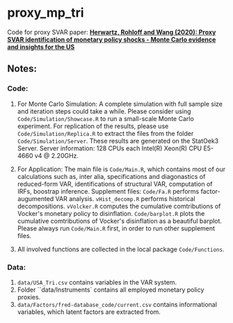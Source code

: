 # proxy_mp_tri
 Code for proxy SVAR paper: [**Herwartz, Rohloff and Wang (2020): Proxy SVAR identification of monetary policy shocks - Monte Carlo evidence and insights for the US**](https://papers.ssrn.com/sol3/papers.cfm?abstract_id=3714542)

## Notes: 
### Code:
1. For Monte Carlo Simulation: 
A complete simulation with full sample size and iteration steps could take a while. 
Please consider using ``Code/Simulation/Showcase.R`` to run a small-scale Monte Carlo experiment. 
For replication of the results, please use ``Code/Simulation/Replica.R`` to extract the files from the folder ``Code/Simulation/Server``. 
These results are generated on the StatOek3 Server. Server information: 128 CPUs each Intel(R) Xeon(R) CPU E5-4660 v4 @ 2.20GHz.

2. For Application:
The main file is ``Code/Main.R``, which contains most of our calculations such as, inter alia, specifications and diagonastics of reduced-form VAR, identifications of structural VAR, computation of IRFs, boostrap inference.
Supplement files:
``Code/Fa.R`` performs factor-augumented VAR analysis.
``vHist_decomp.R`` performs historical decompositions.
``vVolcker.R`` computes the cumulative comtributions of Vocker's monetary policy to disinflation.
``Code/barplot.R`` plots the cumulative comtributions of Vocker's disinflation as a beautiful barplot.
Please always run ``Code/Main.R`` first, in order to run other supplement files.

3. All involved functions are collected in the local package ``Code/Functions``. 

### Data:
1. ``data/USA_Tri.csv`` contains variables in the VAR system.
2. Folder ``data/Instruments` contains all employed monetary policy proxies.
3. ``data/Factors/fred-database_code/current.csv`` contains informational variables, which latent factors are extracted from.